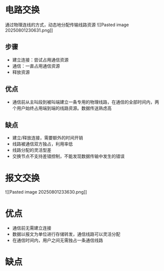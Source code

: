 # 电路交换
通过物理连线的方式，动态地分配传输线路资源
![[Pasted image 20250801230631.png]]
## 步骤
- 建立连接：尝试占用通信资源
- 通信：一直占用通信资源
- 释放资源

## 优点
-  通信前从主叫段到被叫端建立一条专用的物理线路，在通信的全部时间内，两个用户始终占用端到端的线路资源。数据传送熟虑高

## 缺点
- 建立/释放连接，需要额外的时间开销
- 线路被通信双方独占，利用率低
- 线路分配的灵活型差
- 交换节点不支持差错控制，不能发现数据传输中发生的错误

# 报文交换
![[Pasted image 20250801233630.png]]

# 优点
- 通信前无需建立连接
- 数据以报文为单位进行存储转发，通信线路可以灵活分配
- 在通信时间内，用户之间无需独占一条通信线路


# 缺点